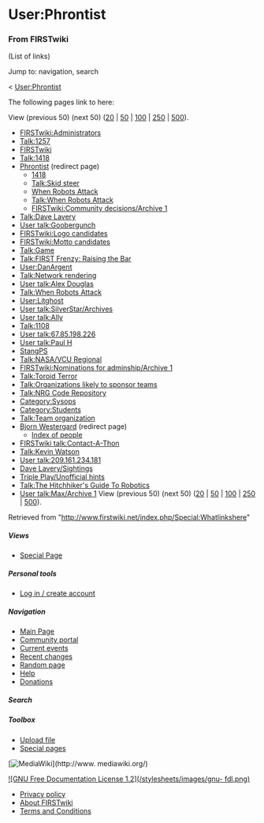 # User:Phrontist

### From FIRSTwiki

(List of links)

Jump to: navigation, search

&lt; [User:Phrontist](/index.php?title=User:Phrontist&redirect=no
"User:Phrontist" )  

The following pages link to here:

View (previous 50) (next 50)
([20](/index.php?title=Special:Whatlinkshere/User:Phrontist&limit=20&from=0
"Special:Whatlinkshere/User:Phrontist" ) |
[50](/index.php?title=Special:Whatlinkshere/User:Phrontist&limit=50&from=0
"Special:Whatlinkshere/User:Phrontist" ) |
[100](/index.php?title=Special:Whatlinkshere/User:Phrontist&limit=100&from=0
"Special:Whatlinkshere/User:Phrontist" ) |
[250](/index.php?title=Special:Whatlinkshere/User:Phrontist&limit=250&from=0
"Special:Whatlinkshere/User:Phrontist" ) |
[500](/index.php?title=Special:Whatlinkshere/User:Phrontist&limit=500&from=0
"Special:Whatlinkshere/User:Phrontist" )).

  * [FIRSTwiki:Administrators](/index.php/FIRSTwiki:Administrators "FIRSTwiki:Administrators" )
  * [Talk:1257](/index.php/Talk:1257 "Talk:1257" )
  * [FIRSTwiki](/index.php/FIRSTwiki "FIRSTwiki" )
  * [Talk:1418](/index.php/Talk:1418 "Talk:1418" )
  * [Phrontist](/index.php?title=Phrontist&redirect=no "Phrontist" ) (redirect page) 
    * [1418](/index.php/1418 "1418" )
    * [Talk:Skid steer](/index.php/Talk:Skid_steer "Talk:Skid steer" )
    * [When Robots Attack](/index.php/When_Robots_Attack "When Robots Attack" )
    * [Talk:When Robots Attack](/index.php/Talk:When_Robots_Attack "Talk:When Robots Attack" )
    * [FIRSTwiki:Community decisions/Archive 1](/index.php/FIRSTwiki:Community_decisions/Archive_1 "FIRSTwiki:Community decisions/Archive 1" )
  * [Talk:Dave Lavery](/index.php/Talk:Dave_Lavery "Talk:Dave Lavery" )
  * [User talk:Goobergunch](/index.php/User_talk:Goobergunch "User talk:Goobergunch" )
  * [FIRSTwiki:Logo candidates](/index.php/FIRSTwiki:Logo_candidates "FIRSTwiki:Logo candidates" )
  * [FIRSTwiki:Motto candidates](/index.php/FIRSTwiki:Motto_candidates "FIRSTwiki:Motto candidates" )
  * [Talk:Game](/index.php/Talk:Game "Talk:Game" )
  * [Talk:FIRST Frenzy: Raising the Bar](/index.php/Talk:FIRST_Frenzy:_Raising_the_Bar "Talk:FIRST Frenzy: Raising the Bar" )
  * [User:DanArgent](/index.php/User:DanArgent "User:DanArgent" )
  * [Talk:Network rendering](/index.php/Talk:Network_rendering "Talk:Network rendering" )
  * [User talk:Alex Douglas](/index.php/User_talk:Alex_Douglas "User talk:Alex Douglas" )
  * [Talk:When Robots Attack](/index.php/Talk:When_Robots_Attack "Talk:When Robots Attack" )
  * [User:Litghost](/index.php/User:Litghost "User:Litghost" )
  * [User talk:SilverStar/Archives](/index.php/User_talk:SilverStar/Archives "User talk:SilverStar/Archives" )
  * [User talk:Ally](/index.php/User_talk:Ally "User talk:Ally" )
  * [Talk:1108](/index.php/Talk:1108 "Talk:1108" )
  * [User talk:67.85.198.226](/index.php/User_talk:67.85.198.226 "User talk:67.85.198.226" )
  * [User talk:Paul H](/index.php/User_talk:Paul_H "User talk:Paul H" )
  * [StangPS](/index.php/StangPS "StangPS" )
  * [Talk:NASA/VCU Regional](/index.php/Talk:NASA/VCU_Regional "Talk:NASA/VCU Regional" )
  * [FIRSTwiki:Nominations for adminship/Archive 1](/index.php/FIRSTwiki:Nominations_for_adminship/Archive_1 "FIRSTwiki:Nominations for adminship/Archive 1" )
  * [Talk:Toroid Terror](/index.php/Talk:Toroid_Terror "Talk:Toroid Terror" )
  * [Talk:Organizations likely to sponsor teams](/index.php/Talk:Organizations_likely_to_sponsor_teams "Talk:Organizations likely to sponsor teams" )
  * [Talk:NRG Code Repository](/index.php/Talk:NRG_Code_Repository "Talk:NRG Code Repository" )
  * [Category:Sysops](/index.php/Category:Sysops "Category:Sysops" )
  * [Category:Students](/index.php/Category:Students "Category:Students" )
  * [Talk:Team organization](/index.php/Talk:Team_organization "Talk:Team organization" )
  * [Bjorn Westergard](/index.php?title=Bjorn_Westergard&redirect=no "Bjorn Westergard" ) (redirect page) 
    * [Index of people](/index.php/Index_of_people "Index of people" )
  * [FIRSTwiki talk:Contact-A-Thon](/index.php/FIRSTwiki_talk:Contact-A-Thon "FIRSTwiki talk:Contact-A-Thon" )
  * [Talk:Kevin Watson](/index.php/Talk:Kevin_Watson "Talk:Kevin Watson" )
  * [User talk:209.161.234.181](/index.php/User_talk:209.161.234.181 "User talk:209.161.234.181" )
  * [Dave Lavery/Sightings](/index.php/Dave_Lavery/Sightings "Dave Lavery/Sightings" )
  * [Triple Play/Unofficial hints](/index.php/Triple_Play/Unofficial_hints "Triple Play/Unofficial hints" )
  * [Talk:The Hitchhiker's Guide To Robotics](/index.php/Talk:The_Hitchhiker%27s_Guide_To_Robotics "Talk:The Hitchhiker's Guide To Robotics" )
  * [User talk:Max/Archive 1](/index.php/User_talk:Max/Archive_1 "User talk:Max/Archive 1" )
View (previous 50) (next 50)
([20](/index.php?title=Special:Whatlinkshere/User:Phrontist&limit=20&from=0
"Special:Whatlinkshere/User:Phrontist" ) |
[50](/index.php?title=Special:Whatlinkshere/User:Phrontist&limit=50&from=0
"Special:Whatlinkshere/User:Phrontist" ) |
[100](/index.php?title=Special:Whatlinkshere/User:Phrontist&limit=100&from=0
"Special:Whatlinkshere/User:Phrontist" ) |
[250](/index.php?title=Special:Whatlinkshere/User:Phrontist&limit=250&from=0
"Special:Whatlinkshere/User:Phrontist" ) |
[500](/index.php?title=Special:Whatlinkshere/User:Phrontist&limit=500&from=0
"Special:Whatlinkshere/User:Phrontist" )).

Retrieved from "<http://www.firstwiki.net/index.php/Special:Whatlinkshere>"

##### Views

  * [Special Page](/index.php/Special:Whatlinkshere/User:Phrontist)

##### Personal tools

  * [Log in / create account](/index.php?title=Special:Userlogin&returnto=Special:Whatlinkshere)

[](/index.php/Main_Page "Main Page" )

##### Navigation

  * [Main Page](/index.php/Main_Page)
  * [Community portal](/index.php/FIRSTwiki:Community_portal)
  * [Current events](/index.php/Current_events)
  * [Recent changes](/index.php/Special:Recentchanges)
  * [Random page](/index.php/Special:Random)
  * [Help](/index.php/Help:Contents)
  * [Donations](/index.php/FIRSTwiki:Site_support)

##### Search



##### Toolbox

  * [Upload file](/index.php/Special:Upload)
  * [Special pages](/index.php/Special:Specialpages)

[![MediaWiki](/skins/common/images/poweredby_mediawiki_88x31.png)](http://www.
mediawiki.org/)

[![GNU Free Documentation License 1.2](/stylesheets/images/gnu-
fdl.png)](http://www.gnu.org/copyleft/fdl.html)

  * [Privacy policy](/index.php/FIRSTwiki:Privacy_policy "FIRSTwiki:Privacy policy" )
  * [About FIRSTwiki](/index.php/FIRSTwiki:About "FIRSTwiki:About" )
  * [Terms and Conditions](/index.php/FIRSTwiki:Terms_and_conditions "FIRSTwiki:Terms and conditions" )

